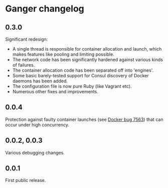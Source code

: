 # Ganger changelog

## 0.3.0

Significant redesign:

* A single thread is responsible for container allocation and launch, which makes
  features like pooling and limiting possible.
* The network code has been significantly hardened against various kinds of failures.
* The container allocation code has been separated off into 'engines'.
* Some basic barely-tested support for Consul discovery of Docker daemons has been added.
* The configuration file is now pure Ruby (like Vagrant etc).
* Numerous other fixes and improvements.

## 0.0.4

Protection against faulty container launches (see [Docker bug 7563](https://github.com/docker/docker/issues/7563)) that can occur under high concurrency.

## 0.0.2, 0.0.3

Various debugging changes.

## 0.0.1

First public release.
